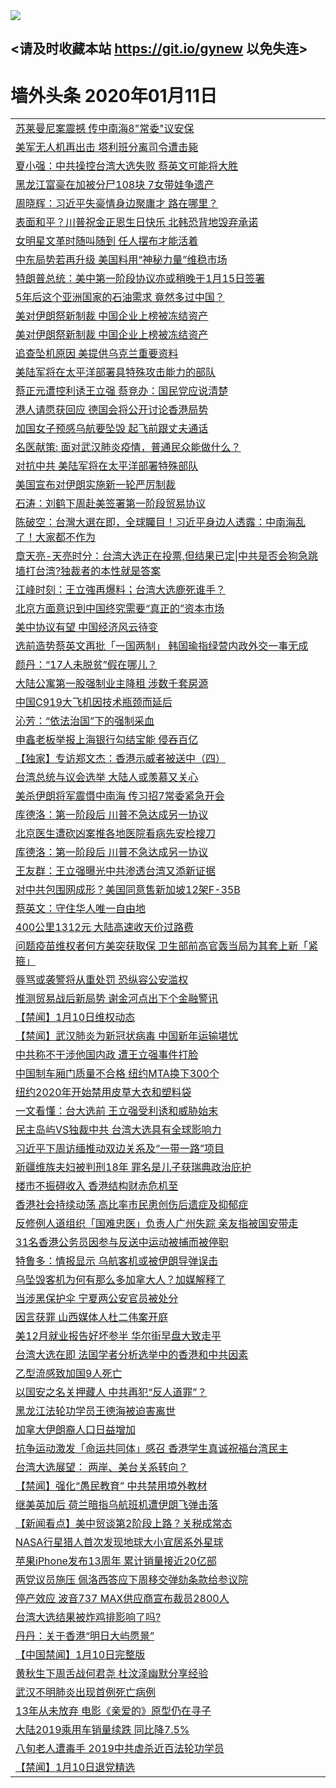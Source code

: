 
<tr>
  <td align=center><img src="https://cdn.jsdelivr.net/gh/gyoupiodf/im1/%E5%BE%AE%E4%BF%A1%E8%AF%B4%E6%98%8E4.jpg" /></td>  
</tr>

## <请及时收藏本站 https://git.io/gynew 以免失连> </a>
# 墙外头条 2020年01月11日</a>

<table>

<tr><td colspan="2" align="left"><a href="https://xball.casa/oo.aspx?name=c1116415&key=eqxowaguscvmxdgc&from=gy">苏莱曼尼案震撼 传中南海8&quot;常委&quot;议安保</a></td></tr>
<tr><td colspan="2" align="left"><a href="https://xball.casa/oo.aspx?name=c1116414&key=eqxowaguscvmxdgc&from=gy">美军无人机再出击 塔利班分离司令遭击毙</a></td></tr>
<tr><td colspan="2" align="left"><a href="https://xball.casa/oo.aspx?name=c1116413&key=eqxowaguscvmxdgc&from=gy">夏小强：中共操控台湾大选失败 蔡英文可能将大胜</a></td></tr>
<tr><td colspan="2" align="left"><a href="https://xball.casa/oo.aspx?name=c1116421&key=eqxowaguscvmxdgc&from=gy">黑龙江富豪在加被分尸108块 7女带娃争遗产</a></td></tr>
<tr><td colspan="2" align="left"><a href="https://xball.casa/oo.aspx?name=c1116444&key=eqxowaguscvmxdgc&from=gy">周晓辉：习近平失豪情身边聚庸才 路在哪里？</a></td></tr>
<tr><td colspan="2" align="left"><a href="https://xball.casa/oo.aspx?name=c1116409&key=eqxowaguscvmxdgc&from=gy">表面和平？川普祝金正恩生日快乐 北韩恐背地毁弃承诺</a></td></tr>
<tr><td colspan="2" align="left"><a href="https://xball.casa/oo.aspx?name=c1116490&key=eqxowaguscvmxdgc&from=gy">女明星文革时随叫随到 任人摆布才能活着</a></td></tr>
<tr><td colspan="2" align="left"><a href="https://xball.casa/oo.aspx?name=c1116404&key=eqxowaguscvmxdgc&from=gy">中东局势若再升级 美国料用“神秘力量”维稳市场</a></td></tr>
<tr><td colspan="2" align="left"><a href="https://xball.casa/oo.aspx?name=c1116405&key=eqxowaguscvmxdgc&from=gy">特朗普总统：美中第一阶段协议亦或稍晚于1月15日签署</a></td></tr>
<tr><td colspan="2" align="left"><a href="https://xball.casa/oo.aspx?name=c1116403&key=eqxowaguscvmxdgc&from=gy">5年后这个亚洲国家的石油需求 竟然多过中国？</a></td></tr>
<tr><td colspan="2" align="left"><a href="https://xball.casa/oo.aspx?name=c1116436&key=eqxowaguscvmxdgc&from=gy">美对伊朗祭新制裁 中国企业上榜被冻结资产</a></td></tr>
<tr><td colspan="2" align="left"><a href="https://xball.casa/oo.aspx?name=c1116422&key=eqxowaguscvmxdgc&from=gy">美对伊朗祭新制裁 中国企业上榜被冻结资产</a></td></tr>
<tr><td colspan="2" align="left"><a href="https://xball.casa/oo.aspx?name=c1116408&key=eqxowaguscvmxdgc&from=gy">追查坠机原因 美提供乌克兰重要资料</a></td></tr>
<tr><td colspan="2" align="left"><a href="https://xball.casa/oo.aspx?name=c1116406&key=eqxowaguscvmxdgc&from=gy">美陆军将在太平洋部署具特殊攻击能力的部队</a></td></tr>
<tr><td colspan="2" align="left"><a href="https://xball.casa/oo.aspx?name=c1116397&key=eqxowaguscvmxdgc&from=gy">蔡正元遭控利诱王立强 蔡竞办：国民党应说清楚</a></td></tr>
<tr><td colspan="2" align="left"><a href="https://xball.casa/oo.aspx?name=c1116398&key=eqxowaguscvmxdgc&from=gy">港人请愿获回应 德国会将公开讨论香港局势</a></td></tr>
<tr><td colspan="2" align="left"><a href="https://xball.casa/oo.aspx?name=c1116465&key=eqxowaguscvmxdgc&from=gy">加国女子预感乌航要坠毁 起飞前跟丈夫通话</a></td></tr>
<tr><td colspan="2" align="left"><a href="https://xball.casa/oo.aspx?name=c1116432&key=eqxowaguscvmxdgc&from=gy">名医献策: 面对武汉肺炎疫情，普通民众能做什么？</a></td></tr>
<tr><td colspan="2" align="left"><a href="https://xball.casa/oo.aspx?name=c1116441&key=eqxowaguscvmxdgc&from=gy">对抗中共 美陆军将在太平洋部署特殊部队</a></td></tr>
<tr><td colspan="2" align="left"><a href="https://xball.casa/oo.aspx?name=c1116458&key=eqxowaguscvmxdgc&from=gy">美国宣布对伊朗实施新一轮严厉制裁</a></td></tr>
<tr><td colspan="2" align="left"><a href="https://xball.casa/oo.aspx?name=c816850&key=eqxowaguscvmxdgc&from=gy">石涛：刘鹤下周赴美签署第一阶段贸易协议</a></td></tr>
<tr><td colspan="2" align="left"><a href="https://xball.casa/oo.aspx?name=c816932&key=eqxowaguscvmxdgc&from=gy">陈破空：台灣大選在即，全球矚目！习近平身边人透露：中南海乱了！大家都不作为</a></td></tr>
<tr><td colspan="2" align="left"><a href="https://xball.casa/oo.aspx?name=c1025998&key=eqxowaguscvmxdgc&from=gy">章天亮-天亮时分：台湾大选正在投票,但结果已定|中共是否会狗急跳墙打台湾?独裁者的本性就是答案</a></td></tr>
<tr><td colspan="2" align="left"><a href="https://xball.casa/oo.aspx?name=c922850&key=eqxowaguscvmxdgc&from=gy">江峰时刻：王立強再爆料；台湾大选鹿死谁手？</a></td></tr>

<tr><td colspan="2" align="left"><a href="https://xball.casa/oo.aspx?name=c1116460&key=eqxowaguscvmxdgc&from=gy">北京方面意识到中国终究需要“真正的”资本市场</a></td></tr>
<tr><td colspan="2" align="left"><a href="https://xball.casa/oo.aspx?name=c1116482&key=eqxowaguscvmxdgc&from=gy">美中协议有望 中国经济风云待变</a></td></tr>
<tr><td colspan="2" align="left"><a href="https://xball.casa/oo.aspx?name=c1116491&key=eqxowaguscvmxdgc&from=gy">选前造势蔡英文再批「一国两制」 韩国瑜指绿营内政外交一事无成</a></td></tr>
<tr><td colspan="2" align="left"><a href="https://xball.casa/oo.aspx?name=c1116443&key=eqxowaguscvmxdgc&from=gy">颜丹：“17人未脱贫”假在哪儿？</a></td></tr>
<tr><td colspan="2" align="left"><a href="https://xball.casa/oo.aspx?name=c1116412&key=eqxowaguscvmxdgc&from=gy">大陆公寓第一股强制业主降租 涉数千套房源</a></td></tr>
<tr><td colspan="2" align="left"><a href="https://xball.casa/oo.aspx?name=c1116439&key=eqxowaguscvmxdgc&from=gy">中国C919大飞机因技术瓶颈而延后</a></td></tr>
<tr><td colspan="2" align="left"><a href="https://xball.casa/oo.aspx?name=c1116425&key=eqxowaguscvmxdgc&from=gy">沁芳：“依法治国”下的强制采血</a></td></tr>
<tr><td colspan="2" align="left"><a href="https://xball.casa/oo.aspx?name=c1116428&key=eqxowaguscvmxdgc&from=gy">申鑫老板举报上海银行勾结宝能 侵吞百亿</a></td></tr>
<tr><td colspan="2" align="left"><a href="https://xball.casa/oo.aspx?name=c1116424&key=eqxowaguscvmxdgc&from=gy">【独家】专访郑文杰：香港示威者被送中（四）</a></td></tr>
<tr><td colspan="2" align="left"><a href="https://xball.casa/oo.aspx?name=c1116417&key=eqxowaguscvmxdgc&from=gy">台湾总统与议会选举 大陆人或羡慕又关心</a></td></tr>
<tr><td colspan="2" align="left"><a href="https://xball.casa/oo.aspx?name=c1116470&key=eqxowaguscvmxdgc&from=gy">美杀伊朗将军震慑中南海 传习招7常委紧急开会</a></td></tr>
<tr><td colspan="2" align="left"><a href="https://xball.casa/oo.aspx?name=c1116435&key=eqxowaguscvmxdgc&from=gy">库德洛：第一阶段后 川普不急达成另一协议</a></td></tr>
<tr><td colspan="2" align="left"><a href="https://xball.casa/oo.aspx?name=c1116416&key=eqxowaguscvmxdgc&from=gy">北京医生遭砍凶案推各地医院看病先安检搜刀</a></td></tr>
<tr><td colspan="2" align="left"><a href="https://xball.casa/oo.aspx?name=c1116423&key=eqxowaguscvmxdgc&from=gy">库德洛：第一阶段后 川普不急达成另一协议</a></td></tr>
<tr><td colspan="2" align="left"><a href="https://xball.casa/oo.aspx?name=c1116431&key=eqxowaguscvmxdgc&from=gy">王友群：王立强曝光中共渗透台湾又添新证据</a></td></tr>
<tr><td colspan="2" align="left"><a href="https://xball.casa/oo.aspx?name=c1116401&key=eqxowaguscvmxdgc&from=gy">对中共包围网成形？美国同意售新加坡12架F-35B</a></td></tr>
<tr><td colspan="2" align="left"><a href="https://xball.casa/oo.aspx?name=c1116484&key=eqxowaguscvmxdgc&from=gy">蔡英文：守住华人唯一自由地</a></td></tr>
<tr><td colspan="2" align="left"><a href="https://xball.casa/oo.aspx?name=c1116462&key=eqxowaguscvmxdgc&from=gy">400公里1312元 大陆高速收天价过路费</a></td></tr>
<tr><td colspan="2" align="left"><a href="https://xball.casa/oo.aspx?name=c1116489&key=eqxowaguscvmxdgc&from=gy">问题疫苗维权者何方美突获取保 卫生部前高官轰当局为其套上新「紧箍」</a></td></tr>
<tr><td colspan="2" align="left"><a href="https://xball.casa/oo.aspx?name=c1116478&key=eqxowaguscvmxdgc&from=gy">辱骂或袭警将从重处罚 恐纵容公安滥权</a></td></tr>
<tr><td colspan="2" align="left"><a href="https://xball.casa/oo.aspx?name=c1116400&key=eqxowaguscvmxdgc&from=gy">推测贸易战后新局势 谢金河点出下个金融警讯</a></td></tr>
<tr><td colspan="2" align="left"><a href="https://xball.casa/oo.aspx?name=c1116472&key=eqxowaguscvmxdgc&from=gy">【禁闻】1月10日维权动态</a></td></tr>
<tr><td colspan="2" align="left"><a href="https://xball.casa/oo.aspx?name=c1116473&key=eqxowaguscvmxdgc&from=gy">【禁闻】武汉肺炎为新冠状病毒 中国新年运输堪忧</a></td></tr>
<tr><td colspan="2" align="left"><a href="https://xball.casa/oo.aspx?name=c1116427&key=eqxowaguscvmxdgc&from=gy">中共称不干涉他国内政 遭王立强事件打脸</a></td></tr>
<tr><td colspan="2" align="left"><a href="https://xball.casa/oo.aspx?name=c1116437&key=eqxowaguscvmxdgc&from=gy">中国制车厢门质量不合格 纽约MTA换下300个</a></td></tr>
<tr><td colspan="2" align="left"><a href="https://xball.casa/oo.aspx?name=c1116457&key=eqxowaguscvmxdgc&from=gy">纽约2020年开始禁用皮草大衣和塑料袋</a></td></tr>
<tr><td colspan="2" align="left"><a href="https://xball.casa/oo.aspx?name=c1116429&key=eqxowaguscvmxdgc&from=gy">一文看懂：台大选前 王立强受利诱和威胁始末</a></td></tr>
<tr><td colspan="2" align="left"><a href="https://xball.casa/oo.aspx?name=c1116461&key=eqxowaguscvmxdgc&from=gy">民主岛屿VS独裁中共 台湾大选具有全球影响力</a></td></tr>
<tr><td colspan="2" align="left"><a href="https://xball.casa/oo.aspx?name=c1116459&key=eqxowaguscvmxdgc&from=gy">习近平下周访缅推动双边关系及“一带一路”项目</a></td></tr>
<tr><td colspan="2" align="left"><a href="https://xball.casa/oo.aspx?name=c1116480&key=eqxowaguscvmxdgc&from=gy">新疆维族夫妇被判刑18年 罪名是儿子获瑞典政治庇护</a></td></tr>
<tr><td colspan="2" align="left"><a href="https://xball.casa/oo.aspx?name=c1116402&key=eqxowaguscvmxdgc&from=gy">楼市不振碍收入 香港结构财赤危机至</a></td></tr>
<tr><td colspan="2" align="left"><a href="https://xball.casa/oo.aspx?name=c1116463&key=eqxowaguscvmxdgc&from=gy">香港社会持续动荡 高比率市民患创伤后遗症及抑郁症</a></td></tr>
<tr><td colspan="2" align="left"><a href="https://xball.casa/oo.aspx?name=c1116488&key=eqxowaguscvmxdgc&from=gy">反修例人道组织「国难忠医」负责人广州失踪 亲友指被国安带走</a></td></tr>
<tr><td colspan="2" align="left"><a href="https://xball.casa/oo.aspx?name=c1116485&key=eqxowaguscvmxdgc&from=gy">31名香港公务员因参与反送中运动被捕而被停职</a></td></tr>
<tr><td colspan="2" align="left"><a href="https://xball.casa/oo.aspx?name=c1116466&key=eqxowaguscvmxdgc&from=gy">特鲁多：情报显示 乌航客机或被伊朗导弹误击</a></td></tr>
<tr><td colspan="2" align="left"><a href="https://xball.casa/oo.aspx?name=c1116454&key=eqxowaguscvmxdgc&from=gy">乌坠毁客机为何有那么多加拿大人？加媒解释了</a></td></tr>
<tr><td colspan="2" align="left"><a href="https://xball.casa/oo.aspx?name=c1116440&key=eqxowaguscvmxdgc&from=gy">当涉黑保护伞 宁夏两公安官员被处分</a></td></tr>
<tr><td colspan="2" align="left"><a href="https://xball.casa/oo.aspx?name=c1116487&key=eqxowaguscvmxdgc&from=gy">因言获罪 山西媒体人杜二伟案开庭</a></td></tr>
<tr><td colspan="2" align="left"><a href="https://xball.casa/oo.aspx?name=c1116407&key=eqxowaguscvmxdgc&from=gy">美12月就业报告好坏参半 华尔街早盘大致走平</a></td></tr>
<tr><td colspan="2" align="left"><a href="https://xball.casa/oo.aspx?name=c1116481&key=eqxowaguscvmxdgc&from=gy">台湾大选在即 法国学者分析选举中的香港和中共因素</a></td></tr>
<tr><td colspan="2" align="left"><a href="https://xball.casa/oo.aspx?name=c1116467&key=eqxowaguscvmxdgc&from=gy">乙型流感致加国9人死亡</a></td></tr>
<tr><td colspan="2" align="left"><a href="https://xball.casa/oo.aspx?name=c1116483&key=eqxowaguscvmxdgc&from=gy">以国安之名关押藏人 中共再犯“反人道罪”？</a></td></tr>
<tr><td colspan="2" align="left"><a href="https://xball.casa/oo.aspx?name=c1116430&key=eqxowaguscvmxdgc&from=gy">黑龙江法轮功学员王德海被迫害离世</a></td></tr>
<tr><td colspan="2" align="left"><a href="https://xball.casa/oo.aspx?name=c1116464&key=eqxowaguscvmxdgc&from=gy">加拿大伊朗裔人口日益增加</a></td></tr>
<tr><td colspan="2" align="left"><a href="https://xball.casa/oo.aspx?name=c1116486&key=eqxowaguscvmxdgc&from=gy">抗争运动激发「命运共同体」感召 香港学生真诚祝福台湾民主</a></td></tr>
<tr><td colspan="2" align="left"><a href="https://xball.casa/oo.aspx?name=c1116479&key=eqxowaguscvmxdgc&from=gy">台湾大选展望： 两岸、美台关系转向？</a></td></tr>
<tr><td colspan="2" align="left"><a href="https://xball.casa/oo.aspx?name=c1116445&key=eqxowaguscvmxdgc&from=gy">【禁闻】强化“愚民教育” 中共禁用境外教材</a></td></tr>
<tr><td colspan="2" align="left"><a href="https://xball.casa/oo.aspx?name=c1116434&key=eqxowaguscvmxdgc&from=gy">继美英加后 荷兰暗指乌航班机遭伊朗飞弹击落</a></td></tr>
<tr><td colspan="2" align="left"><a href="https://xball.casa/oo.aspx?name=c1116438&key=eqxowaguscvmxdgc&from=gy">【新闻看点】美中贸谈第2阶段上路？关税成常态</a></td></tr>
<tr><td colspan="2" align="left"><a href="https://xball.casa/oo.aspx?name=c1116453&key=eqxowaguscvmxdgc&from=gy">NASA行星猎人首次发现地球大小宜居系外星球</a></td></tr>
<tr><td colspan="2" align="left"><a href="https://xball.casa/oo.aspx?name=c1116455&key=eqxowaguscvmxdgc&from=gy">苹果iPhone发布13周年 累计销量接近20亿部</a></td></tr>
<tr><td colspan="2" align="left"><a href="https://xball.casa/oo.aspx?name=c1116452&key=eqxowaguscvmxdgc&from=gy">两党议员施压 佩洛西答应下周移交弹劾条款给参议院</a></td></tr>
<tr><td colspan="2" align="left"><a href="https://xball.casa/oo.aspx?name=c1116433&key=eqxowaguscvmxdgc&from=gy">停产效应 波音737 MAX供应商宣布裁员2800人</a></td></tr>
<tr><td colspan="2" align="left"><a href="https://xball.casa/oo.aspx?name=c1116456&key=eqxowaguscvmxdgc&from=gy">台湾大选结果被炸鸡排影响了吗?</a></td></tr>
<tr><td colspan="2" align="left"><a href="https://xball.casa/oo.aspx?name=c1116442&key=eqxowaguscvmxdgc&from=gy">丹丹：关于香港“明日大屿愿景”</a></td></tr>
<tr><td colspan="2" align="left"><a href="https://xball.casa/oo.aspx?name=c1116496&key=eqxowaguscvmxdgc&from=gy">【中国禁闻】1月10日完整版</a></td></tr>
<tr><td colspan="2" align="left"><a href="https://xball.casa/oo.aspx?name=c1116493&key=eqxowaguscvmxdgc&from=gy">黄秋生下周舌战何君尧 杜汶泽幽默分享经验</a></td></tr>
<tr><td colspan="2" align="left"><a href="https://xball.casa/oo.aspx?name=c1116494&key=eqxowaguscvmxdgc&from=gy">武汉不明肺炎出现首例死亡病例</a></td></tr>
<tr><td colspan="2" align="left"><a href="https://xball.casa/oo.aspx?name=c1116495&key=eqxowaguscvmxdgc&from=gy">13年从未放弃 电影《亲爱的》原型仍在寻子</a></td></tr>
<tr><td colspan="2" align="left"><a href="https://xball.casa/oo.aspx?name=c1116492&key=eqxowaguscvmxdgc&from=gy">大陆2019乘用车销量续跌  同比降7.5%</a></td></tr>
<tr><td colspan="2" align="left"><a href="https://xball.casa/oo.aspx?name=c1116497&key=eqxowaguscvmxdgc&from=gy">八旬老人遭毒手 2019中共虐杀近百法轮功学员</a></td></tr>
<tr><td colspan="2" align="left"><a href="https://xball.casa/oo.aspx?name=c1116471&key=eqxowaguscvmxdgc&from=gy">【禁闻】1月10日退党精选</a></td></tr>

</table>
